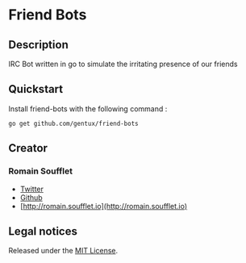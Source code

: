 Friend Bots
===========

## Description ##

IRC Bot written in go to simulate the irritating presence of our friends

## Quickstart ##

Install friend-bots with the following command :

```
go get github.com/gentux/friend-bots
```

## Creator ##

### Romain Soufflet ###

* [Twitter](http://twitter.com/Romain_Soufflet)
* [Github](http://github.com/Gentux)
* [http://romain.soufflet.io](http://romain.soufflet.io)


## Legal notices ##

Released under the [MIT License](http://www.opensource.org/licenses/mit-license.php).
